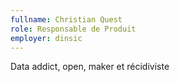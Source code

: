 ```yaml
---
fullname: Christian Quest
role: Responsable de Produit
employer: dinsic
---
```


Data addict, open, maker et récidiviste
